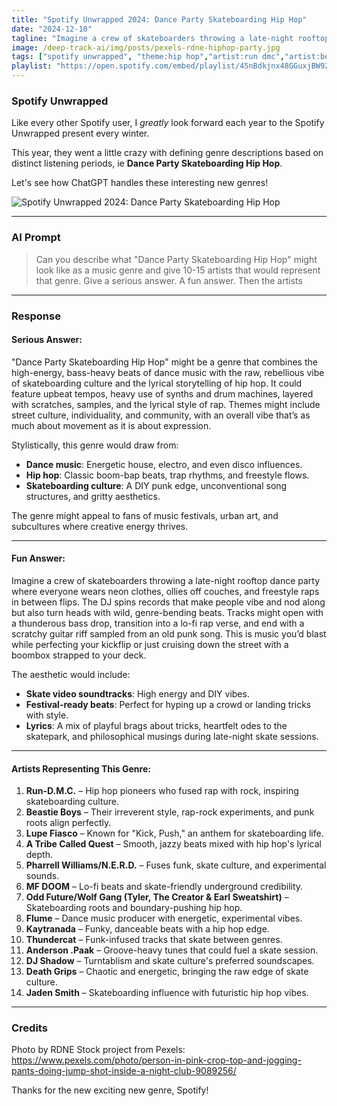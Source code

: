 ```yaml
---
title: "Spotify Unwrapped 2024: Dance Party Skateboarding Hip Hop"
date: "2024-12-10"
tagline: "Imagine a crew of skateboarders throwing a late-night rooftop dance party where everyone wears neon clothes, ollies off couches, and freestyle raps in between flips."
image: /deep-track-ai/img/posts/pexels-rdne-hiphop-party.jpg
tags: ["spotify unwrapped", "theme:hip hop","artist:run dmc","artist:beastie boys","artist:lupe fiasco","artist:a tribe called quest", "artist:pharrel williams", "artist:nerd","artist:mf doom", "artist:odd future","artist: tyler, the creator","artist:flume", "artist:kaytranada", "artist:anderson .paak"," artist:dj shadow", "artist:run the jewels", "artist:dead trips", "artist:jaden smith"]
playlist: "https://open.spotify.com/embed/playlist/45nBdkjnx48GGuxjBW9ZPb?utm_source=generator"
---
```




### Spotify Unwrapped

Like every other Spotify user, I *greatly* look forward each year to the Spotify Unwrapped present every winter.

This year, they went a little crazy with defining genre descriptions based on distinct listening periods, ie
**Dance Party Skateboarding Hip Hop**.

Let's see how ChatGPT handles these interesting new genres!


![Spotify Unwrapped 2024: Dance Party Skateboarding Hip Hop](/deep-track-ai/img/posts/spotify_unwrapped_2024_hiphop_party.jpeg "Spotify Unwrapped 2024: Dance Party Skateboarding Hip Hop")

---- 

### AI Prompt

> Can you describe what "Dance Party Skateboarding Hip Hop" might look like as a music genre and give 10-15 artists that would represent that genre. Give a serious answer. A fun answer. Then the artists


--- 

### Response

#### **Serious Answer:**  
"Dance Party Skateboarding Hip Hop" might be a genre that combines the high-energy, bass-heavy beats of dance music with the raw, rebellious vibe of skateboarding culture and the lyrical storytelling of hip hop. It could feature upbeat tempos, heavy use of synths and drum machines, layered with scratches, samples, and the lyrical style of rap. Themes might include street culture, individuality, and community, with an overall vibe that’s as much about movement as it is about expression.

Stylistically, this genre would draw from:  
- **Dance music**: Energetic house, electro, and even disco influences.
- **Hip hop**: Classic boom-bap beats, trap rhythms, and freestyle flows.
- **Skateboarding culture**: A DIY punk edge, unconventional song structures, and gritty aesthetics.

The genre might appeal to fans of music festivals, urban art, and subcultures where creative energy thrives.

---

#### **Fun Answer:**  
Imagine a crew of skateboarders throwing a late-night rooftop dance party where everyone wears neon clothes, ollies off couches, and freestyle raps in between flips. The DJ spins records that make people vibe and nod along but also turn heads with wild, genre-bending beats. Tracks might open with a thunderous bass drop, transition into a lo-fi rap verse, and end with a scratchy guitar riff sampled from an old punk song. This is music you’d blast while perfecting your kickflip or just cruising down the street with a boombox strapped to your deck.  

The aesthetic would include:
- **Skate video soundtracks**: High energy and DIY vibes.
- **Festival-ready beats**: Perfect for hyping up a crowd or landing tricks with style.
- **Lyrics**: A mix of playful brags about tricks, heartfelt odes to the skatepark, and philosophical musings during late-night skate sessions.

---

#### **Artists Representing This Genre:**
1. **Run-D.M.C.** – Hip hop pioneers who fused rap with rock, inspiring skateboarding culture.
2. **Beastie Boys** – Their irreverent style, rap-rock experiments, and punk roots align perfectly.
3. **Lupe Fiasco** – Known for "Kick, Push," an anthem for skateboarding life.
4. **A Tribe Called Quest** – Smooth, jazzy beats mixed with hip hop's lyrical depth.
5. **Pharrell Williams/N.E.R.D.** – Fuses funk, skate culture, and experimental sounds.
6. **MF DOOM** – Lo-fi beats and skate-friendly underground credibility.
7. **Odd Future/Wolf Gang (Tyler, The Creator & Earl Sweatshirt)** – Skateboarding roots and boundary-pushing hip hop.
8. **Flume** – Dance music producer with energetic, experimental vibes.
9. **Kaytranada** – Funky, danceable beats with a hip hop edge.
10. **Thundercat** – Funk-infused tracks that skate between genres.
11. **Anderson .Paak** – Groove-heavy tunes that could fuel a skate session.
12. **DJ Shadow** – Turntablism and skate culture's preferred soundscapes.
13. **Death Grips** – Chaotic and energetic, bringing the raw edge of skate culture.
14. **Jaden Smith** – Skateboarding influence with futuristic hip hop vibes. 

---

### Credits

Photo by RDNE Stock project from Pexels: https://www.pexels.com/photo/person-in-pink-crop-top-and-jogging-pants-doing-jump-shot-inside-a-night-club-9089256/

Thanks for the new exciting new genre, Spotify!
